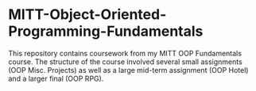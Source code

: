 # MITT-Object-Oriented-Programming-Fundamentals
This repository contains coursework from my MITT OOP Fundamentals course. The structure of the course involved several small assignments (OOP Misc. Projects) as well as a large mid-term assignment (OOP Hotel) and a larger final (OOP RPG). 
